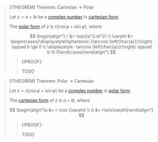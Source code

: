 >[!THEOREM] Theorem: Cartesian $\to$ Polar
>
>Let $z = a +\mathrm{i}b$ be a [complex number](Complex%20Numbers.md) in [cartesian form](Cartesian%20Form%20of%20Complex%20Numbers.md).
>
>The [polar form](Polar%20Form%20of%20Complex%20Numbers.md) of $z$ is $r(\cos \varphi +\mathrm{i}\sin \varphi)$, where
>
>$$
>\begin{align*} r &= \sqrt{a^2+b^2} \\ \varphi &= \begin{cases}\displaystyle\hphantom{-}\arccos \left(\frac{a}{r}\right) \qquad b \ge 0 \\ \displaystyle -\arccos \left(\frac{a}{r}\right) \qquad b \lt 0\end{cases}\end{align*}
>$$
>
>>[!PROOF]-
>>
>>TODO
>>
>

>[!THEOREM] Theorem: Polar $\to$ Cartesian
>
>Let $z = r(\cos \varphi + \mathrm{i}\sin \varphi)$ be a [complex number](Complex%20Numbers.md) in [polar form](Polar%20Form%20of%20Complex%20Numbers.md).
>
>The [cartesian form](Cartesian%20Form%20of%20Complex%20Numbers.md) of $z$ is $a +\mathrm{i}b$, where
>
>$$
>\begin{align*}a &= r \cos (\varphi) \\ b &= r\sin(\varphi)\end{align*}
>$$
>
>>[!PROOF]-
>>
>>TODO
>>
>